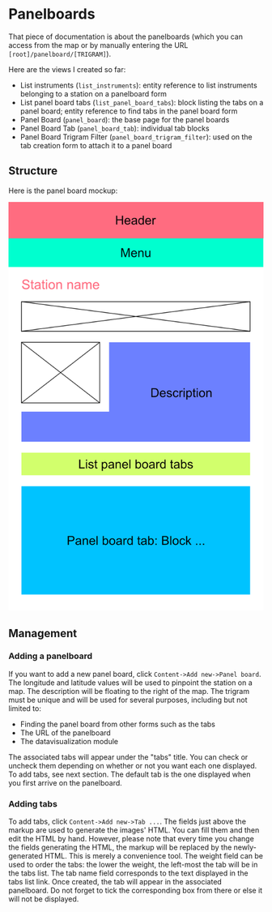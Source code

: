# Panelboards

That piece of documentation is about the panelboards (which you can access from the map or by manually entering the URL `[root]/panelboard/[TRIGRAM]`).

Here are the views I created so far:

* List instruments (`list_instruments`): entity reference to list instruments belonging to a station on a panelboard form
* List panel board tabs (`list_panel_board_tabs`): block listing the tabs on a panel board; entity reference to find tabs in the panel board form
* Panel Board (`panel_board`): the base page for the panel boards
* Panel Board Tab (`panel_board_tab`): individual tab blocks
* Panel Board Trigram Filter (`panel_board_trigram_filter`): used on the tab creation form to attach it to a panel board

## Structure


Here is the panel board mockup:

![panel board mockup](img/icos-atc.png)

## Management

### Adding a panelboard

If you want to add a new panel board, click `Content->Add new->Panel board`. The longitude and latitude values will be used to pinpoint the station on a map. The description will be floating to the right of the map. The trigram must be unique and will be used for several purposes, including but not limited to:

* Finding the panel board from other forms such as the tabs
* The URL of the panelboard
* The datavisualization module

The associated tabs will appear under the "tabs" title. You can check or uncheck them depending on whether or not you want each one displayed. To add tabs, see next section. The default tab is the one displayed when you first arrive on the panelboard.

### Adding tabs

To add tabs, click `Content->Add new->Tab ...`. The fields just above the markup are used to generate the images' HTML. You can fill them and then edit the HTML by hand. However, please note that every time you change the fields generating the HTML, the markup will be replaced by the newly-generated HTML. This is merely a convenience tool. The weight field can be used to order the tabs: the lower the weight, the left-most the tab will be in the tabs list. The tab name field corresponds to the text displayed in the tabs list link. Once created, the tab will appear in the associated panelboard. Do not forget to tick the corresponding box from there or else it will not be displayed.